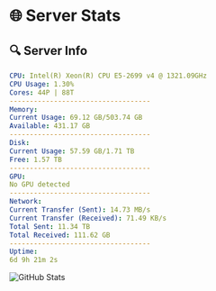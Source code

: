 # 🌐 Server Stats
## 🔍 Server Info
```yaml
CPU: Intel(R) Xeon(R) CPU E5-2699 v4 @ 1321.09GHz
CPU Usage: 1.30%
Cores: 44P | 88T
-----------------------------------
Memory:
Current Usage: 69.12 GB/503.74 GB
Available: 431.17 GB
-----------------------------------
Disk:
Current Usage: 57.59 GB/1.71 TB
Free: 1.57 TB
-----------------------------------
GPU:
No GPU detected
-----------------------------------
Network:
Current Transfer (Sent): 14.73 MB/s
Current Transfer (Received): 71.49 KB/s
Total Sent: 11.34 TB
Total Received: 111.62 GB
-----------------------------------
Uptime:
6d 9h 21m 2s
```
![GitHub Stats](https://img.shields.io/badge/Updated-2025-03-14_06:43:51-blue)
